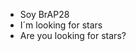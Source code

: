 


- Soy BrAP28
 - I´m looking for stars 
 - Are you looking for stars?
<!---
BrAP28/BrAP28 is a ✨ special ✨ repository because its `README.md` (this file) appears on your GitHub profile.
You can click the Preview link to take a look at your changes.
--->
